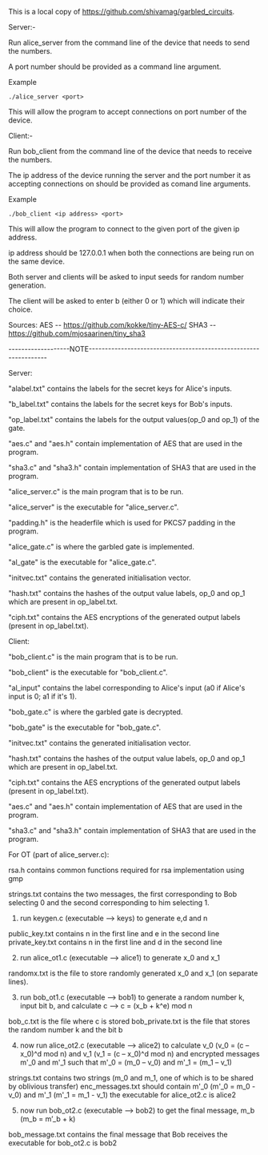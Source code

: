 This is a local copy of https://github.com/shivamag/garbled_circuits. 

Server:-

Run alice_server from the command line of the device that needs to send the numbers.

A port number should be provided as a command line argument.

Example

	./alice_server <port>

This will allow the program to accept connections on port number <port> of the device.


Client:-

Run bob_client from the command line of the device that needs to receive the numbers.

The ip address of the device running the server and the port number it as accepting connections on should be provided as comand line arguments.

Example

	./bob_client <ip address> <port>

This will allow the program to connect to the given port of the given ip address.

ip address should be 127.0.0.1 when both the connections are being run on the same device.

Both server and clients will be asked to input seeds for random number generation.

The client will be asked to enter b (either 0 or 1) which will indicate their choice.

Sources: 
AES -- https://github.com/kokke/tiny-AES-c/
SHA3 -- https://github.com/mjosaarinen/tiny_sha3

-------------------NOTE-----------------------------------------------------------------

Server:


"alabel.txt" contains the labels for the secret keys for Alice's inputs.

"b_label.txt" contains the labels for the secret keys for Bob's inputs.

"op_label.txt" contains the labels for the output values(op_0 and op_1) of the gate.

"aes.c" and "aes.h" contain implementation of AES that are used in the program.

"sha3.c" and "sha3.h" contain implementation of SHA3 that are used in the program.

"alice_server.c" is the main program that is to be run. 

"alice_server" is the executable for "alice_server.c".

"padding.h" is the headerfile which is used for PKCS7 padding in the program.

"alice_gate.c" is where the garbled gate is implemented.

"al_gate" is the executable for "alice_gate.c".

"initvec.txt" contains the generated initialisation vector.

"hash.txt" contains the hashes of the output value labels, op_0 and op_1 which are present in op_label.txt.

"ciph.txt" contains the AES encryptions of the generated output labels (present in op_label.txt).



Client: 


"bob_client.c" is the main program that is to be run. 

"bob_client" is the executable for "bob_client.c".

"al_input" contains the label corresponding to Alice's input (a0 if Alice's input is 0; a1 if it's 1).

"bob_gate.c" is where the garbled gate is decrypted.

"bob_gate" is the executable for "bob_gate.c".

"initvec.txt" contains the generated initialisation vector.

"hash.txt" contains the hashes of the output value labels, op_0 and op_1 which are present in op_label.txt.

"ciph.txt" contains the AES encryptions of the generated output labels (present in op_label.txt).

"aes.c" and "aes.h" contain implementation of AES that are used in the program.

"sha3.c" and "sha3.h" contain implementation of SHA3 that are used in the program.


For OT (part of alice_server.c): 

rsa.h contains common functions required for rsa implementation using gmp

strings.txt contains the two messages, the first corresponding to Bob selecting 0 and the second corresponding to him selecting 1.

1. run keygen.c (executable --> keys) to generate e,d and n

public_key.txt contains n in the first line and e in the second line
private_key.txt contains n in the first line and d in the second line

2. run alice_ot1.c (executable --> alice1) to generate x_0 and x_1

randomx.txt is the file to store randomly generated x_0 and x_1 (on separate lines).

3. run bob_ot1.c (executable --> bob1) to generate a random number k, input bit b, and calculate c --> c = (x_b + k^e) mod n

bob_c.txt is the file where c is stored
bob_private.txt is the file that stores the random number k and the bit b 


4. now run alice_ot2.c (executable --> alice2) to calculate v_0 (v_0 = (c – x_0)^d mod n) and v_1 (v_1 = (c – x_0)^d mod n) and encrypted messages m'_0 and m'_1 such that m'_0 = (m_0 – v_0) and m'_1 = (m_1 – v_1)

strings.txt contains two strings (m_0 and m_1, one of which is to be shared by oblivious transfer)
enc_messages.txt should contain m'_0 (m'_0 = m_0 - v_0) and m'_1 (m'_1 = m_1 - v_1)
the executable for alice_ot2.c is alice2

5. now run bob_ot2.c (executable --> bob2) to get the final message, m_b (m_b = m’_b + k)

bob_message.txt contains the final message that Bob receives
the executable for bob_ot2.c is bob2
